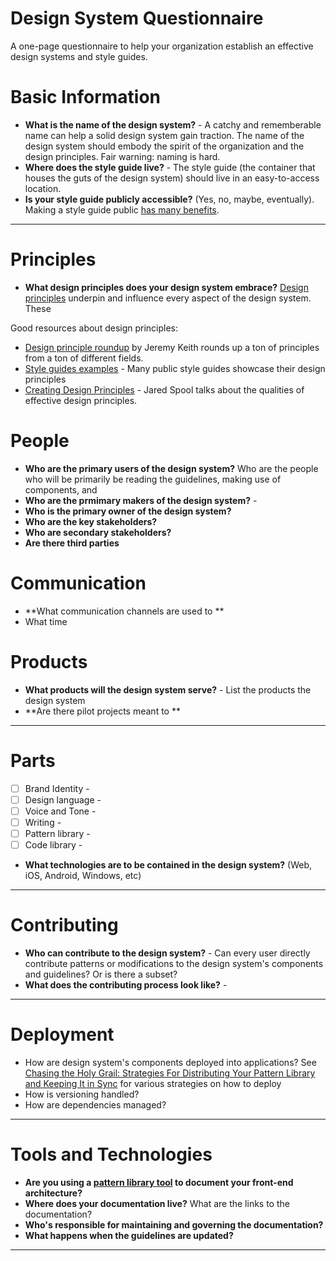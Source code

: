 # Design System Questionnaire
A one-page questionnaire to help your organization establish an effective design systems and style guides.

# Basic Information

- **What is the name of the design system?** - A catchy and rememberable name can help a solid design system gain traction. The name of the design system should embody the spirit of the organization and the design principles. Fair warning: naming is hard. 
- **Where does the style guide live?** - The style guide (the container that houses the guts of the design system) should live in an easy-to-access location.
- **Is your style guide publicly accessible?** (Yes, no, maybe, eventually). Making a style guide public [has many benefits](http://atomicdesign.bradfrost.com/chapter-5/#make-it-public).

-------

# Principles
- **What design principles does your design system embrace?** [Design principles](https://principles.adactio.com/) underpin and influence every aspect of the design system. These 

Good resources about design principles:
- [Design principle roundup](https://principles.adactio.com/) by Jeremy Keith rounds up a ton of principles from a ton of different fields.
- [Style guides examples](http://styleguides.io/examples.html) - Many public style guides showcase their design principles
- [Creating Design Principles](https://articles.uie.com/creating-design-principles/) - Jared Spool talks about the qualities of effective design principles.

# People
- **Who are the primary users of the design system?** Who are the people who will be primarily be reading the guidelines, making use of components, and
- **Who are the prmimary makers of the design system?** - 
- **Who is the primary owner of the design system?**
- **Who are the key stakeholders?**
- **Who are secondary stakeholders?**
- **Are there third parties**

# Communication
- **What communication channels are used to **
- What time

# Products

- **What products will the design system serve?** - List the products the design system 
- **Are there pilot projects meant to **

---------------

# Parts

- [ ] Brand Identity - 
- [ ] Design language -
- [ ] Voice and Tone - 
- [ ] Writing - 
- [ ] Pattern library - 
- [ ] Code library - 

- **What technologies are to be contained in the design system?** (Web, iOS, Android, Windows, etc)

---------------

# Contributing 
- **Who can contribute to the design system?** - Can every user directly contribute patterns or modifications to the design system's components and guidelines? Or is there a subset?
- **What does the contributing process look like?** -

---------------

# Deployment
- How are design system's components deployed into applications? See
[Chasing the Holy Grail: Strategies For Distributing Your Pattern Library and Keeping It in Sync](https://medium.com/@marcelosomers/chasing-the-holy-grail-bbc0b7cce365#.3gjztlqve) for various strategies on how to deploy
- How is versioning handled?
- How are dependencies managed?

---------------

# Tools and Technologies
- **Are you using a [pattern library tool](http://styleguides.io/tools.html) to document your front-end architecture?**
- **Where does your documentation live?** What are the links to the documentation?
- **Who's responsible for maintaining and governing the documentation?**
- **What happens when the guidelines are updated?**

----------
